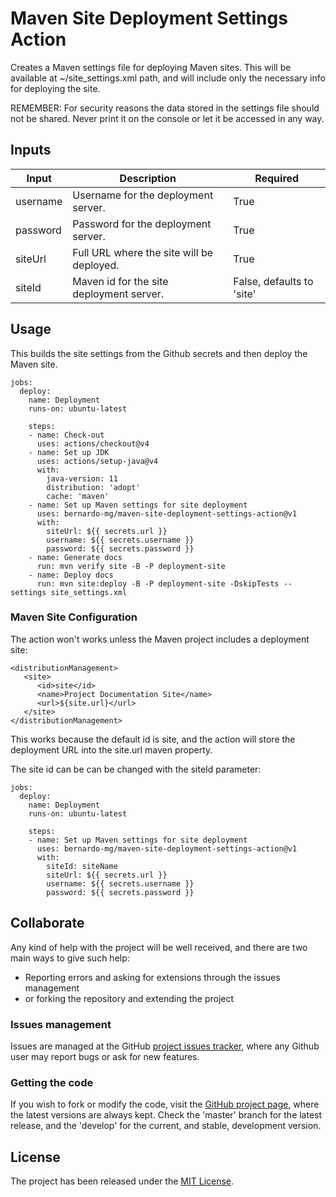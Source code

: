 # Maven Site Deployment Settings Action

Creates a Maven settings file for deploying Maven sites. This will be available at ~/site_settings.xml path, and will include only the necessary info for deploying the site.

REMEMBER: For security reasons the data stored in the settings file should not be shared. Never print it on the console or let it be accessed in any way.

## Inputs

| Input    | Description                               | Required                  |
|----------|-------------------------------------------|---------------------------|
| username | Username for the deployment server.       | True                      |
| password | Password for the deployment server.       | True                      |
| siteUrl  | Full URL where the site will be deployed. | True                      |
| siteId   | Maven id for the site deployment server.  | False, defaults to 'site' |

## Usage

This builds the site settings from the Github secrets and then deploy the Maven site.

```
jobs:
  deploy:
    name: Deployment
    runs-on: ubuntu-latest

    steps:
    - name: Check-out
      uses: actions/checkout@v4
    - name: Set up JDK
      uses: actions/setup-java@v4
      with:
        java-version: 11
        distribution: 'adopt'
        cache: 'maven'
    - name: Set up Maven settings for site deployment
      uses: bernardo-mg/maven-site-deployment-settings-action@v1
      with:
        siteUrl: ${{ secrets.url }}
        username: ${{ secrets.username }}
        password: ${{ secrets.password }}
    - name: Generate docs
      run: mvn verify site -B -P deployment-site
    - name: Deploy docs
      run: mvn site:deploy -B -P deployment-site -DskipTests --settings site_settings.xml
```

### Maven Site Configuration

The action won't works unless the Maven project includes a deployment site:

```
<distributionManagement>
   <site>
      <id>site</id>
      <name>Project Documentation Site</name>
      <url>${site.url}</url>
   </site>
</distributionManagement>
```

This works because the default id is site, and the action will store the deployment URL into the site.url maven property.

The site id can be can be changed with the siteId parameter:

```
jobs:
  deploy:
    name: Deployment
    runs-on: ubuntu-latest

    steps:
    - name: Set up Maven settings for site deployment
      uses: bernardo-mg/maven-site-deployment-settings-action@v1
      with:
        siteId: siteName
        siteUrl: ${{ secrets.url }}
        username: ${{ secrets.username }}
        password: ${{ secrets.password }}
```

## Collaborate

Any kind of help with the project will be well received, and there are two main ways to give such help:

- Reporting errors and asking for extensions through the issues management
- or forking the repository and extending the project

### Issues management

Issues are managed at the GitHub [project issues tracker][issues], where any Github user may report bugs or ask for new features.

### Getting the code

If you wish to fork or modify the code, visit the [GitHub project page][scm], where the latest versions are always kept. Check the 'master' branch for the latest release, and the 'develop' for the current, and stable, development version.

## License
The project has been released under the [MIT License][license].

[issues]: https://github.com/Bernardo-MG/maven-site-deployment-settings-action/issues
[license]: https://www.opensource.org/licenses/mit-license.php
[scm]: https://github.com/Bernardo-MG/maven-site-deployment-settings-action

